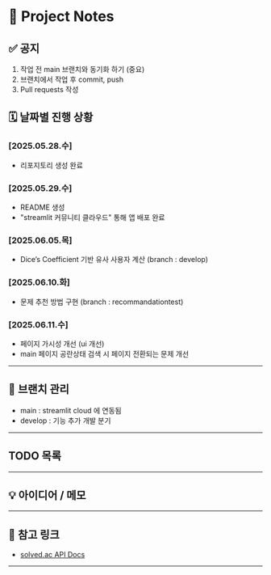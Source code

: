 # 📘 Project Notes

## ✅ 공지

1. 작업 전 main 브랜치와 동기화 하기 (중요)
2. 브랜치에서 작업 후 commit, push
3. Pull requests 작성

## 🗓️ 날짜별 진행 상황

### [2025.05.28.수]
- 리포지토리 생성 완료

### [2025.05.29.수]
- README 생성
- "streamlit 커뮤니티 클라우드" 통해 앱 배포 완료

### [2025.06.05.목]
- Dice’s Coefficient 기반 유사 사용자 계산 (branch : develop)

### [2025.06.10.화]
- 문제 추천 방법 구현 (branch : recommandationtest)

### [2025.06.11.수]
- 페이지 가시성 개선 (ui 개선)
- main 페이지 공란상태 검색 시 페이지 전환되는 문제 개선



---

## 🌿 브랜치 관리

- main : streamlit cloud 에 연동됨
- develop : 기능 추가 개발 분기

---

## TODO 목록


---

## 💡 아이디어 / 메모


---

## 🔗 참고 링크
- [solved.ac API Docs](https://solvedac.github.io/unofficial-documentation/)


---
